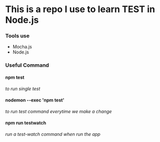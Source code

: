 # This is  a repo I use to learn TEST in Node.js

### Tools use
- Mocha.js
- Node.js


### Useful Command
#### npm test  
_to run single test_

#### nodemon --exec 'npm test' 
_to run test command everytime we make a change_

#### npm run testwatch 
_run a test-watch command when run the app_